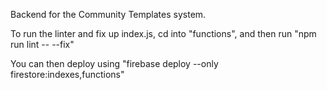 Backend for the Community Templates system.

To run the linter and fix up index.js, cd into "functions", and then run "npm run lint -- --fix"

You can then deploy using "firebase deploy --only firestore:indexes,functions"
